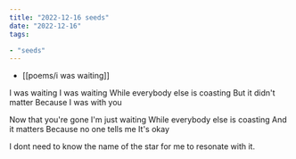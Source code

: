 ```yaml
---
title: "2022-12-16 seeds"
date: "2022-12-16"
tags:

- "seeds"
---
```


- [[poems/i was waiting]]

I was waiting
I was waiting
While everybody else is coasting
But it didn't matter
Because I was with you

Now that you're gone
I'm just waiting
While everybody else is coasting
And it matters
Because no one tells me
It's okay

I dont need to know the name of the star for me to resonate with it.